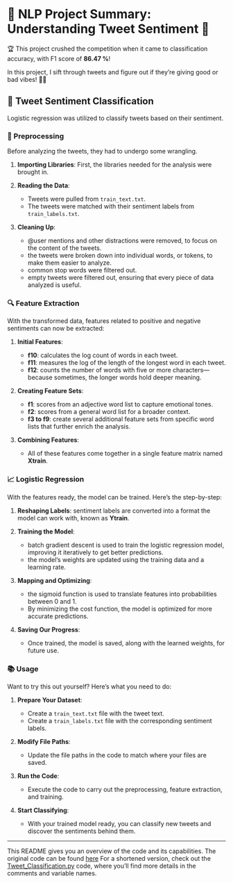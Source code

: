 # 🌟 NLP Project Summary: Understanding Tweet Sentiment 🌟

🏆 This project crushed the competition when it came to classification accuracy, with F1 score of **86.47 %**! 

In this project, I sift through tweets and figure out if they’re giving good or bad vibes! 💬✨


## 📝 Tweet Sentiment Classification

Logistic regression was utilized to classify tweets based on their sentiment.

### 🚀 Preprocessing

Before analyzing the tweets, they had to undergo some wrangling.  

1. **Importing Libraries**: First, the libraries needed for the analysis were brought in.

2. **Reading the Data**:
   - Tweets were pulled from `train_text.txt`.
   - The tweets were matched with their sentiment labels from `train_labels.txt`.

3. **Cleaning Up**:
   - @user mentions and other distractions were removed, to focus on the content of the tweets.
   - the tweets were broken down into individual words, or tokens, to make them easier to analyze.
   - common stop words were filtered out.
   - empty tweets were filtered out, ensuring that every piece of data analyzed is useful.

### 🔍 Feature Extraction

With the transformed data, features related to positive and negative sentiments can now be extracted:

1. **Initial Features**:
   - **f10**: calculates the log count of words in each tweet.
   - **f11**: measures the log of the length of the longest word in each tweet.
   - **f12**: counts the number of words with five or more characters—because sometimes, the longer words hold deeper meaning.

2. **Creating Feature Sets**:
   - **f1**: scores from an adjective word list to capture emotional tones.
   - **f2**: scores from a general word list for a broader context.
   - **f3 to f9**: create several additional feature sets from specific word lists that further enrich the analysis.

3. **Combining Features**:
   - All of these features come together in a single feature matrix named **Xtrain**.

### 📈 Logistic Regression

With the features ready, the model can be trained. Here’s the step-by-step:

1. **Reshaping Labels**: sentiment labels are converted into a format the model can work with, known as **Ytrain**.

2. **Training the Model**:
   - batch gradient descent is used to train the logistic regression model, improving it iteratively to get better predictions.
   - the model’s weights are updated using the training data and a learning rate.

3. **Mapping and Optimizing**:
   - the sigmoid function is used to translate features into probabilities between 0 and 1.
   - By minimizing the cost function, the model is optimized for more accurate predictions.

4. **Saving Our Progress**: 
   - Once trained, the model is saved, along with the learned weights, for future use.

### 📚 Usage

Want to try this out yourself? Here’s what you need to do:

1. **Prepare Your Dataset**:
   - Create a `train_text.txt` file with the tweet text.
   - Create a `train_labels.txt` file with the corresponding sentiment labels.

2. **Modify File Paths**:
   - Update the file paths in the code to match where your files are saved.

3. **Run the Code**:
   - Execute the code to carry out the preprocessing, feature extraction, and training.

4. **Start Classifying**:
   - With your trained model ready, you can classify new tweets and discover the sentiments behind them.

---

This README gives you an overview of the code and its capabilities. The original code can be found [here](https://drive.google.com/file/d/1en5J_872O4hb4iGydoHP7nb-lBXp_R2J/view?usp=sharing)
For a shortened version, check out the [Tweet_Classification.py](https://github.com/optimak/NLP-Project/blob/main/Tweet_Classification.py) code, where you’ll find more details in the comments and variable names.
